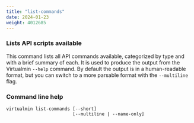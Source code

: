 ```yaml
---
title: "list-commands"
date: 2024-01-23
weight: 4012685
---
```


### Lists API scripts available

This command lists all API commands available, categorized by type and with a brief summary of each. It is used to produce the output from the Virtualmin `--help` command. By default the output is in a human-readable format, but you can switch to a more parsable format with the `--multiline` flag.

### Command line help

```text
virtualmin list-commands [--short]
                         [--multiline | --name-only]
```
